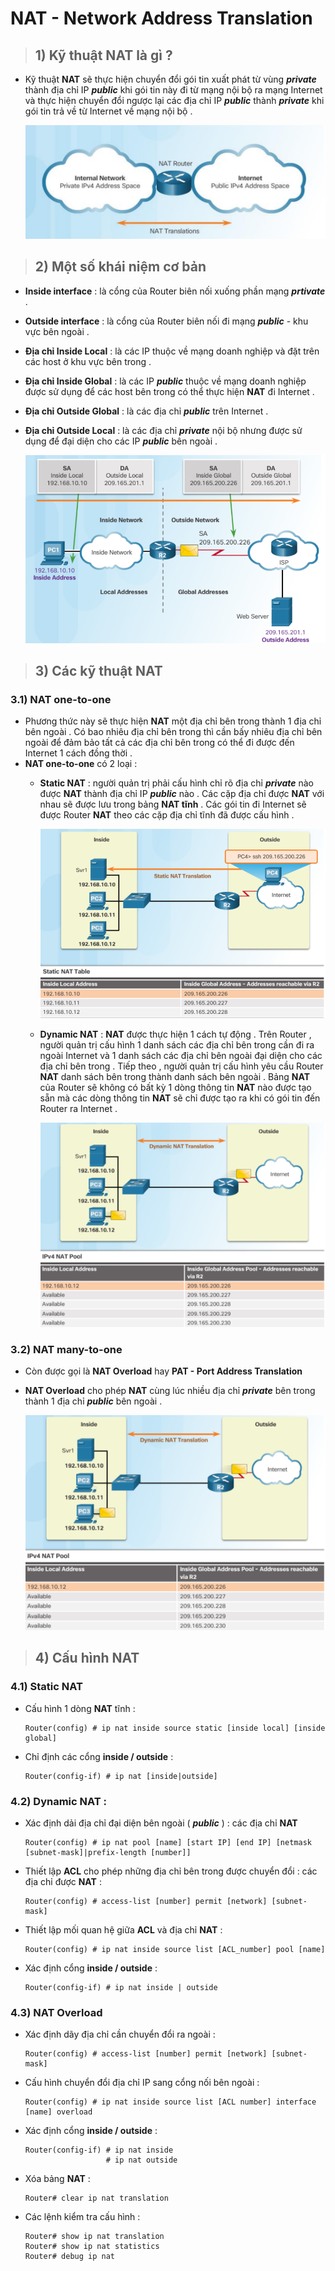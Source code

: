 # NAT - Network Address Translation
> ## **1) Kỹ thuật NAT là gì ?**
- Kỹ thuật **NAT** sẽ thực hiện chuyển đổi gói tin xuất phát từ vùng ***private*** thành địa chỉ IP ***public*** khi gói tin này đi từ mạng nội bộ ra mạng Internet và thực hiện chuyển đổi ngược lại các địa chỉ IP ***public*** thành ***private*** khi gói tin trả về từ Internet về mạng nội bộ .

    ![](/images/ccna/24_NAT/Screenshot_1.png)
> ## **2) Một số khái niệm cơ bản**
- **Inside interface** : là cổng của Router biên nối xuống phần mạng ***prtivate*** .
- **Outside interface** : là cổng của Router biên nối đi mạng ***public*** - khu vực bên ngoài .
- **Địa chỉ Inside Local** : là các IP thuộc về mạng doanh nghiệp và đặt trên các host ở khu vực bên trong .
- **Địa chỉ Inside Global** : là các IP ***public*** thuộc về mạng doanh nghiệp được sử dụng để các host bên trong có thể thực hiện **NAT** đi Internet .
- **Địa chỉ Outside Global** : là các địa chỉ ***public*** trên Internet .
- **Địa chỉ Outside Local** : là các địa chỉ ***private*** nội bộ nhưng được sử dụng để đại diện cho các IP ***public*** bên ngoài .

    ![](/images/ccna/24_NAT/Screenshot_2.png)
> ## **3) Các kỹ thuật NAT**
### **3.1) NAT one-to-one**
- Phương thức này sẽ thực hiện **NAT** một địa chỉ bên trong thành 1 địa chỉ bên ngoài . Có bao nhiêu địa chỉ bên trong thì cần bấy nhiêu địa chỉ bên ngoài để đảm bảo tất cả các địa chỉ bên trong có thể đi được đến Internet 1 cách đồng thời .
- **NAT one-to-one** có 2 loại :
    - **Static NAT** : người quản trị phải cấu hình chỉ rõ địa chỉ ***private*** nào được **NAT** thành địa chỉ IP ***public*** nào . Các cặp địa chỉ được **NAT** với nhau sẽ được lưu trong bảng **NAT tĩnh** . Các gói tin đi Internet sẽ được Router **NAT** theo các cặp địa chỉ tĩnh đã được cấu hình .

        ![](/images/ccna/24_NAT/Screenshot_3.png)

    - **Dynamic NAT** : **NAT** được thực hiện 1 cách tự động . Trên Router , người quản trị cấu hình 1 danh sách các địa chỉ bên trong cần đi ra ngoài Internet và 1 danh sách các địa chỉ bên ngoài đại diện cho các địa chỉ bên trong . Tiếp theo , người quản trị cấu hình yêu cầu Router **NAT** danh sách bên trong thành danh sách bên ngoài . Bảng **NAT** của Router sẽ không có bất kỳ 1 dòng thông tin **NAT** nào được tạo sẵn mà các dòng thông tin **NAT** sẽ chỉ được tạo ra khi có gói tin đến Router ra Internet .

        ![](/images/ccna/24_NAT/Screenshot_4.png)
### **3.2) NAT many-to-one**
- Còn được gọi là **NAT Overload** hay **PAT - Port Address Translation**
- **NAT Overload** cho phép **NAT** cùng lúc nhiều địa chỉ ***private*** bên trong thành 1 địa chỉ ***public*** bên ngoài .

    ![](/images/ccna/24_NAT/Screenshot_4.png)
> ## **4) Cấu hình NAT**
### **4.1) Static NAT**
- Cấu hình 1 dòng **NAT** tĩnh : 
    ```
    Router(config) # ip nat inside source static [inside local] [inside global]
    ```
- Chỉ định các cổng **inside / outside** :
    ```
    Router(config-if) # ip nat [inside|outside]
    ```
### **4.2) Dynamic NAT** :
- Xác định dải địa chỉ đại diện bên ngoài ( ***public*** ) : các địa chỉ **NAT**
    ```
    Router(config) # ip nat pool [name] [start IP] [end IP] [netmask [subnet-mask]|prefix-length [number]]
    ```
- Thiết lập **ACL** cho phép những địa chỉ bên trong được chuyển đổi : các địa chỉ được **NAT** :
    ```
    Router(config) # access-list [number] permit [network] [subnet-mask]
    ```
- Thiết lập mối quan hệ giữa **ACL** và địa chỉ **NAT** :
    ```
    Router(config) # ip nat inside source list [ACL_number] pool [name]
    ```
- Xác định cổng **inside / outside** :
    ```
    Router(config-if) # ip nat inside | outside
    ```
### **4.3) NAT Overload**
- Xác định dãy địa chỉ cần chuyển đổi ra ngoài :
    ```
    Router(config) # access-list [number] permit [network] [subnet-mask]
    ```
- Cấu hình chuyển đổi địa chỉ IP sang cổng nối bên ngoài :
    ```
    Router(config) # ip nat inside source list [ACL number] interface [name] overload
    ```
- Xác định cổng **inside / outside** :
    ```
    Router(config-if) # ip nat inside
                      # ip nat outside
    ```
- Xóa bảng **NAT** :
    ```
    Router# clear ip nat translation
    ```
- Các lệnh kiểm tra cấu hình :
    ```
    Router# show ip nat translation
    Router# show ip nat statistics
    Router# debug ip nat
    ```
